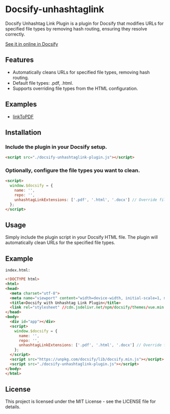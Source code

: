 # Docsify-unhashtaglink
Docsify Unhashtag Link Plugin is a plugin for Docsify that modifies URLs for specified file types by removing hash routing, ensuring they resolve correctly.

[See it in online in Docsify](https://gllmar.github.io/docsify-unhashtaglink/#/)

## Features

- Automatically cleans URLs for specified file types, removing hash routing.
- Default file types: .pdf, .html.
- Supports overriding file types from the HTML configuration.


## Examples

* [linkToPDF](./file.pdf)

## Installation

### Include the plugin in your Docsify setup.

```html
<script src="./docsify-unhashtaglink-plugin.js"></script>
```

### Optionally, configure the file types you want to clean.

```html
<script>
  window.$docsify = {
    name: '',
    repo: '',
    unhashtagLinkExtensions: ['.pdf', '.html', '.docx'] // Override file types here
  };
</script>
```

## Usage

Simply include the plugin script in your Docsify HTML file. The plugin will automatically clean URLs for the specified file types.

## Example

```
index.html:
```
```html
<!DOCTYPE html>
<html>
<head>
  <meta charset="utf-8">
  <meta name="viewport" content="width=device-width, initial-scale=1, minimum-scale=1.0, shrink-to-fit=no, viewport-fit=cover">
  <title>Docsify with Unhashtag Link Plugin</title>
  <link rel="stylesheet" //cdn.jsdelivr.net/npm/docsify/themes/vue.min.css" />
</head>
<body>
  <div id="app"></div>
  <script>
    window.$docsify = {
      name: '',
      repo: '',
      unhashtagLinkExtensions: ['.pdf', '.html', '.docx'] // Override file types here
    };
  </script>
  <script src="https://unpkg.com/docsify/lib/docsify.min.js"></script>
  <script src="./docsify-unhashtaglink-plugin.js"></script>
</body>
</html>
```

## License

This project is licensed under the MIT License - see the LICENSE file for details.
